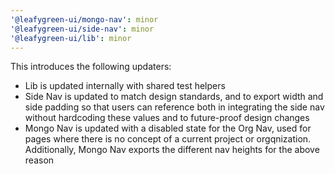 ```yaml
---
'@leafygreen-ui/mongo-nav': minor
'@leafygreen-ui/side-nav': minor
'@leafygreen-ui/lib': minor
---
```


This introduces the following updaters:
- Lib is updated internally with shared test helpers
- Side Nav is updated to match design standards, and to export width and side padding so that users can reference both in integrating the side nav without hardcoding these values and to future-proof design changes
- Mongo Nav is updated with a disabled state for the Org Nav, used for pages where there is no concept of a current project or orgqnization. Additionally, Mongo Nav exports the different nav heights for the above reason
